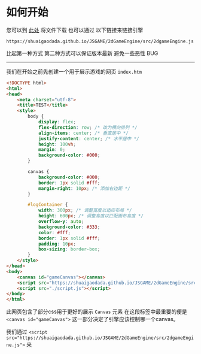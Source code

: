# 如何开始
您可以到 [此处](https://github.com/Shuaigaodada/Shuaigaodada.github.io/blob/main/JSGAME/2dGameEngine/src/2dgameEngine.js) 将文件下载 也可以通过 以下链接来链接引擎
```
https://shuaigaodada.github.io/JSGAME/2dGameEngine/src/2dgameEngine.js
```

比起第一种方式 第二种方式可以保证版本最新 避免一些恶性 BUG
<hr>

我们在开始之前先创建一个用于展示游戏的网页 `index.htm`
```html
<!DOCTYPE html>
<html>
<head>
    <meta charset="utf-8">
    <title>TEST</title>
    <style>
        body {
            display: flex;
            flex-direction: row; /* 改为横向排列 */
            align-items: center; /* 垂直居中 */
            justify-content: center; /* 水平居中 */
            height: 100vh;
            margin: 0;
            background-color: #000;
        }

        canvas {
            background-color: #000;
            border: 1px solid #fff;
            margin-right: 10px; /* 添加右边距 */
        }

        #logContainer {
            width: 300px; /* 调整宽度以适应布局 */
            height: 600px; /* 调整高度以匹配画布高度 */
            overflow-y: auto;
            background-color: #333;
            color: #fff;
            border: 1px solid #fff;
            padding: 10px;
            box-sizing: border-box;
        }
    </style>    
</head>
<body>
    <canvas id="gameCanvas"></canvas>
    <script src="https://shuaigaodada.github.io/JSGAME/2dGameEngine/src/2dgameEngine.js"></script>
    <script src="./script.js"></script>
</body>
</html>
```

此网页包含了部分css用于更好的展示 `Canvas` 元素 在这段标签中最重要的便是 `<canvas id="gameCanvas">` 这一部分决定了引擎应该控制哪一个canvas。

我们通过 `<script src="https://shuaigaodada.github.io/JSGAME/2dGameEngine/src/2dgameEngine.js">` 来